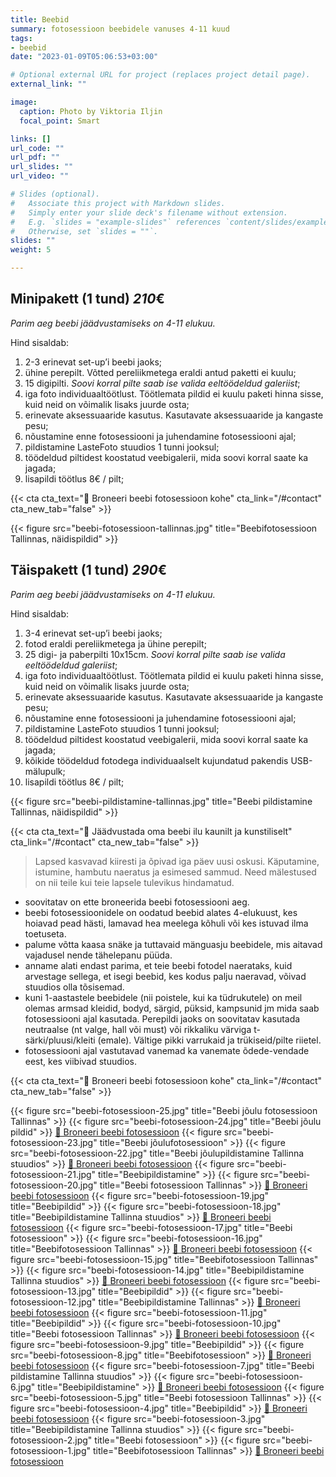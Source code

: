 ```yaml
---
title: Beebid
summary: fotosessioon beebidele vanuses 4-11 kuud
tags:
- beebid
date: "2023-01-09T05:06:53+03:00"

# Optional external URL for project (replaces project detail page).
external_link: ""

image:
  caption: Photo by Viktoria Iljin
  focal_point: Smart

links: []
url_code: ""
url_pdf: ""
url_slides: ""
url_video: ""

# Slides (optional).
#   Associate this project with Markdown slides.
#   Simply enter your slide deck's filename without extension.
#   E.g. `slides = "example-slides"` references `content/slides/example-slides.md`.
#   Otherwise, set `slides = ""`.
slides: ""
weight: 5

---
```

## Minipakett (1 tund) *210*€
_Parim aeg beebi jäädvustamiseks on 4-11 elukuu._ 

Hind sisaldab:
1. 2-3 erinevat set-up’i beebi jaoks;
2. ühine perepilt. Võtted pereliikmetega eraldi antud paketti ei kuulu;
3. 15 digipilti. _Soovi korral pilte saab ise valida eeltöödeldud galeriist_;
4. iga foto individuaaltöötlust. Töötlemata pildid ei kuulu paketi hinna sisse, kuid neid on võimalik lisaks juurde osta;
5. erinevate aksessuaaride kasutus. Kasutavate aksessuaaride ja kangaste pesu;
6. nõustamine enne fotosessiooni ja juhendamine fotosessiooni ajal;
7. pildistamine LasteFoto stuudios 1 tunni jooksul;
8. töödeldud piltidest koostatud veebigalerii, mida soovi korral saate ka jagada;
9. lisapildi töötlus 8€ / pilt;

{{< cta cta_text="💛 Broneeri beebi fotosessioon kohe" cta_link="/#contact" cta_new_tab="false" >}}

{{< figure src="beebi-fotosessioon-tallinnas.jpg" title="Beebifotosessioon Tallinnas, näidispildid" >}}

## Täispakett (1 tund) *290*€
_Parim aeg beebi jäädvustamiseks on 4-11 elukuu._ 

Hind sisaldab:
1. 3-4 erinevat set-up’i beebi jaoks;
2. fotod eraldi pereliikmetega ja ühine perepilt;
3. 25 digi- ja paberpilti 10x15cm. _Soovi korral pilte saab ise valida eeltöödeldud galeriist_;
4. iga foto individuaaltöötlust. Töötlemata pildid ei kuulu paketi hinna sisse, kuid neid on võimalik lisaks juurde osta;
5. erinevate aksessuaaride kasutus. Kasutavate aksessuaaride ja kangaste pesu;
6. nõustamine enne fotosessiooni ja juhendamine fotosessiooni ajal;
7. pildistamine LasteFoto stuudios 1 tunni jooksul;
8. töödeldud piltidest koostatud veebigalerii, mida soovi korral saate ka jagada;
9. kõikide töödeldud fotodega individuaalselt kujundatud pakendis USB-mälupulk;
10. lisapildi töötlus 8€ / pilt;

{{< figure src="beebi-pildistamine-tallinnas.jpg" title="Beebi pildistamine Tallinnas, näidispildid" >}}

{{< cta cta_text="💛 Jäädvustada oma beebi ilu kaunilt ja kunstiliselt" cta_link="/#contact" cta_new_tab="false" >}}

> Lapsed kasvavad kiiresti ja õpivad iga päev uusi oskusi. Käputamine, istumine, hambutu naeratus ja esimesed sammud. Need mälestused on nii teile kui teie lapsele tulevikus hindamatud.

- soovitatav on ette broneerida beebi fotosessiooni aeg.
- beebi fotosessioonidele on oodatud beebid alates 4-elukuust, kes hoiavad pead hästi, lamavad hea meelega kõhuli või kes istuvad ilma toetuseta.
- palume võtta kaasa snäke ja tuttavaid mänguasju beebidele, mis aitavad vajadusel nende tähelepanu püüda.
- anname alati endast parima, et teie beebi fotodel naerataks, kuid arvestage sellega, et isegi beebid, kes kodus palju naeravad, võivad stuudios olla tõsisemad.
- kuni 1-aastastele beebidele (nii poistele, kui ka tüdrukutele) on meil olemas armsad kleidid, bodyd, särgid, püksid, kampsunid jm mida saab fotosessiooni ajal kasutada. Perepildi jaoks on soovitatav kasutada neutraalse (nt valge, hall või must) või rikkaliku värviga t-särki/pluusi/kleiti (emale). Vältige pikki varrukaid ja trükiseid/pilte riietel.
- fotosessiooni ajal vastutavad vanemad ka vanemate õdede-vendade eest, kes viibivad stuudios.

{{< cta cta_text="💛 Broneeri beebi fotosessioon kohe" cta_link="/#contact" cta_new_tab="false" >}}

{{< figure src="beebi-fotosessioon-25.jpg" title="Beebi jõulu fotosessioon Tallinnas" >}}
{{< figure src="beebi-fotosessioon-24.jpg" title="Beebi jõulu pildid" >}}
[💛 Broneeri beebi fotosessioon](/#contact)
{{< figure src="beebi-fotosessioon-23.jpg" title="Beebi jõulufotosessioon" >}}
{{< figure src="beebi-fotosessioon-22.jpg" title="Beebi jõulupildistamine Tallinna stuudios" >}}
[💛 Broneeri beebi fotosessioon](/#contact)
{{< figure src="beebi-fotosessioon-21.jpg" title="Beebipildistamine" >}}
{{< figure src="beebi-fotosessioon-20.jpg" title="Beebi fotosessioon Tallinnas" >}}
[💛 Broneeri beebi fotosessioon](/#contact)
{{< figure src="beebi-fotosessioon-19.jpg" title="Beebipildid" >}}
{{< figure src="beebi-fotosessioon-18.jpg" title="Beebipildistamine Tallinna stuudios" >}}
[💛 Broneeri beebi fotosessioon](/#contact)
{{< figure src="beebi-fotosessioon-17.jpg" title="Beebi fotosessioon" >}}
{{< figure src="beebi-fotosessioon-16.jpg" title="Beebifotosessioon Tallinnas" >}}
[💛 Broneeri beebi fotosessioon](/#contact)
{{< figure src="beebi-fotosessioon-15.jpg" title="Beebifotosessioon Tallinnas" >}}
{{< figure src="beebi-fotosessioon-14.jpg" title="Beebipildistamine Tallinna stuudios" >}}
[💛 Broneeri beebi fotosessioon](/#contact)
{{< figure src="beebi-fotosessioon-13.jpg" title="Beebipildid" >}}
{{< figure src="beebi-fotosessioon-12.jpg" title="Beebipildistamine Tallinnas" >}}
[💛 Broneeri beebi fotosessioon](/#contact)
{{< figure src="beebi-fotosessioon-11.jpg" title="Beebipildid" >}}
{{< figure src="beebi-fotosessioon-10.jpg" title="Beebi fotosessioon Tallinnas" >}}
[💛 Broneeri beebi fotosessioon](/#contact)
{{< figure src="beebi-fotosessioon-9.jpg" title="Beebipildid" >}}
{{< figure src="beebi-fotosessioon-8.jpg" title="Beebifotosessioon" >}}
[💛 Broneeri beebi fotosessioon](/#contact)
{{< figure src="beebi-fotosessioon-7.jpg" title="Beebi pildistamine Tallinna stuudios" >}}
{{< figure src="beebi-fotosessioon-6.jpg" title="Beebipildistamine" >}}
[💛 Broneeri beebi fotosessioon](/#contact)
{{< figure src="beebi-fotosessioon-5.jpg" title="Beebi fotosessioon Tallinnas" >}}
{{< figure src="beebi-fotosessioon-4.jpg" title="Beebipildid" >}}
[💛 Broneeri beebi fotosessioon](/#contact)
{{< figure src="beebi-fotosessioon-3.jpg" title="Beebipildistamine Tallinna stuudios" >}}
{{< figure src="beebi-fotosessioon-2.jpg" title="Beebi fotosessioon" >}}
{{< figure src="beebi-fotosessioon-1.jpg" title="Beebifotosessioon Tallinnas" >}}
[💛 Broneeri beebi fotosessioon](/#contact)